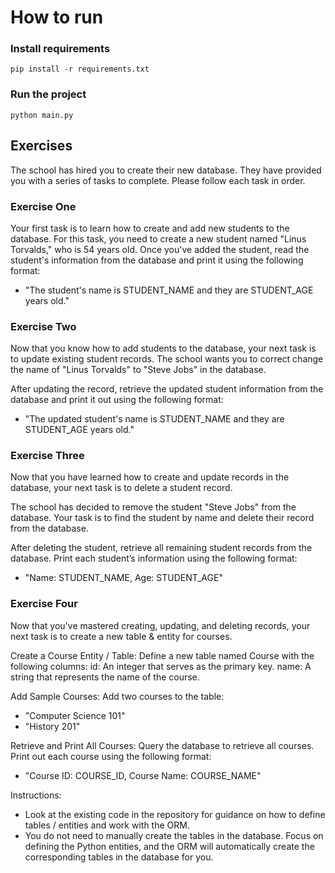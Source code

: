 # How to run
### Install requirements
`pip install -r requirements.txt`

### Run the project
`python main.py`



## Exercises
The school has hired you to create their new database. They have provided you with a series of tasks to complete. Please follow each task in order.

### Exercise One
Your first task is to learn how to create and add new students to the database. For this task, you need to create a new student named "Linus Torvalds," who is 54 years old. Once you've added the student, read the student's information from the database and print it using the following format:
- "The student's name is STUDENT_NAME and they are STUDENT_AGE years old."

### Exercise Two
Now that you know how to add students to the database, your next task is to update existing student records. The school wants you to correct change the name of "Linus Torvalds" to "Steve Jobs" in the database.

After updating the record, retrieve the updated student information from the database and print it out using the following format:
- "The updated student's name is STUDENT_NAME and they are STUDENT_AGE years old."

### Exercise Three
Now that you have learned how to create and update records in the database, your next task is to delete a student record.

The school has decided to remove the student "Steve Jobs" from the database.
Your task is to find the student by name and delete their record from the database.

After deleting the student, retrieve all remaining student records from the database.
Print each student’s information using the following format:
- "Name: STUDENT_NAME, Age: STUDENT_AGE"

### Exercise Four
Now that you've mastered creating, updating, and deleting records, your next task is to create a new table & entity for courses.

Create a Course Entity / Table:
Define a new table named Course with the following columns:
id: An integer that serves as the primary key.
name: A string that represents the name of the course.

Add Sample Courses:
Add two courses to the table:
- "Computer Science 101"
- "History 201"

Retrieve and Print All Courses:
Query the database to retrieve all courses.
Print out each course using the following format:
- "Course ID: COURSE_ID, Course Name: COURSE_NAME"

Instructions:
- Look at the existing code in the repository for guidance on how to define tables / entities and work with the ORM.
- You do not need to manually create the tables in the database. Focus on defining the Python entities, and the ORM will automatically create the corresponding tables in the database for you.